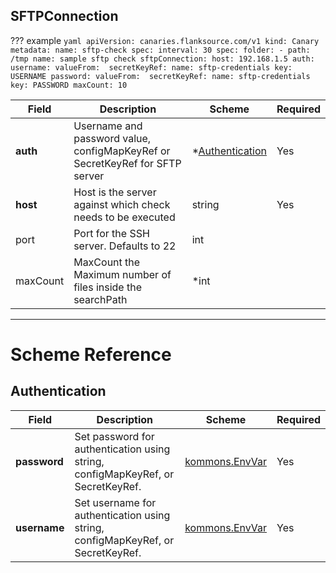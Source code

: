 ## SFTPConnection

??? example
    ```yaml
    apiVersion: canaries.flanksource.com/v1
    kind: Canary
    metadata:
      name: sftp-check
    spec:
      interval: 30
      spec:
        folder:
          - path: /tmp
            name: sample sftp check
            sftpConnection:
              host: 192.168.1.5
              auth:
                username:
                  valueFrom: 
                    secretKeyRef:
                      name: sftp-credentials
                      key: USERNAME
                password:
                  valueFrom: 
                    secretKeyRef:
                      name: sftp-credentials
                      key: PASSWORD
            maxCount: 10
    ```

| Field | Description | Scheme | Required |
| ----- | ----------- | ------ | -------- |
| **auth** | Username and password value, configMapKeyRef or SecretKeyRef for SFTP server | *[Authentication](#authentication) | Yes |
| **host** | Host is the server against which check needs to be executed | string | Yes |
| port | Port for the SSH server. Defaults to 22 | int |  |
| maxCount | MaxCount the Maximum number of files inside the searchPath | *int |  |

---
# Scheme Reference
## Authentication

| Field | Description | Scheme | Required |
| ----- | ----------- | ------ | -------- |
| **password** | Set password for authentication using string, configMapKeyRef, or SecretKeyRef. | [kommons.EnvVar](https://pkg.go.dev/github.com/flanksource/kommons#EnvVar) | Yes |
| **username** | Set username for authentication using string, configMapKeyRef, or SecretKeyRef. | [kommons.EnvVar](https://pkg.go.dev/github.com/flanksource/kommons#EnvVar) | Yes | 